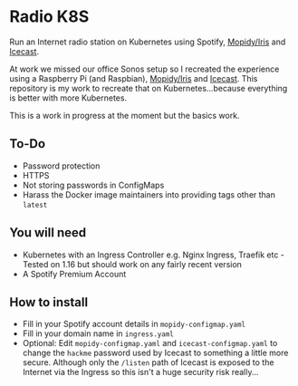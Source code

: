 # Radio K8S
Run an Internet radio station on Kubernetes using Spotify, [Mopidy/Iris](https://github.com/jaedb/Iris) and [Icecast](https://icecast.org/).

At work we missed our office Sonos setup so I recreated the experience using a Raspberry Pi (and Raspbian), [Mopidy/Iris](https://github.com/jaedb/Iris) and [Icecast](https://icecast.org/). This repository is my work to recreate that on Kubernetes...because everything is better with more Kubernetes.

This is a work in progress at the moment but the basics work.

## To-Do
- Password protection
- HTTPS
- Not storing passwords in ConfigMaps
- Harass the Docker image maintainers into providing tags other than `latest`

## You will need
- Kubernetes with an Ingress Controller e.g. Nginx Ingress, Traefik etc - Tested on 1.16 but should work on any fairly recent version
- A Spotify Premium Account

## How to install
- Fill in your Spotify account details in `mopidy-configmap.yaml`
- Fill in your domain name in `ingress.yaml`
- Optional: Edit `mopidy-configmap.yaml` and `icecast-configmap.yaml` to change the `hackme` password used by Icecast to something a little more secure. Although only the `/listen` path of Icecast is exposed to the Internet via the Ingress so this isn't a huge security risk really...
